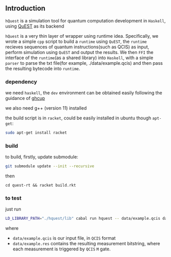 
## Introduction
`hQuest` is a simulation tool for quantum computation development in `Haskell`, using [QuEST](https://github.com/QuEST-Kit/QuEST/tree/main) as its backend

`hQuest` is a very thin layer of wrapper using runtime idea. Specifically, we wrote a simple `cpp` script to build a `runtime` using `QuEST`, the `runtime` recieves sequences of quantum instructions(such as QCIS) as input, perform simulation using `QuEST` and output the results. We then `FFI` the interface of the `runtime`(as a shared library) into `Haskell`, with a simple `parser` to parse the txt file(for example, ./data/example.qcis) and then pass the resulting bytecode into `runtime`.

### dependency
we need `haskell`, the `dev` environment can be obtained easily following the guidance of [ghcup](https://www.haskell.org/ghcup/)

we also need g++ (version 11) installed 

the build script is in `racket`, could be easily installed in ubuntu though `apt-get`:
```bash
sudo apt-get install racket
```

### build
to build, firstly, update submodule:
```bash
git submodule update --init --recursive
```

then
```
cd quest-rt && racket build.rkt
```

### to test
just run 
```bash
LD_LIBRARY_PATH="./hquest/lib" cabal run hquest -- data/example.qcis data/example.res
```
where 
- `data/example.qcis` is our input file, in `QCIS` format
- `data/example.res` contains the resulting measurement bitstring, where each measurement is triggered by `QCIS` `M` gate.